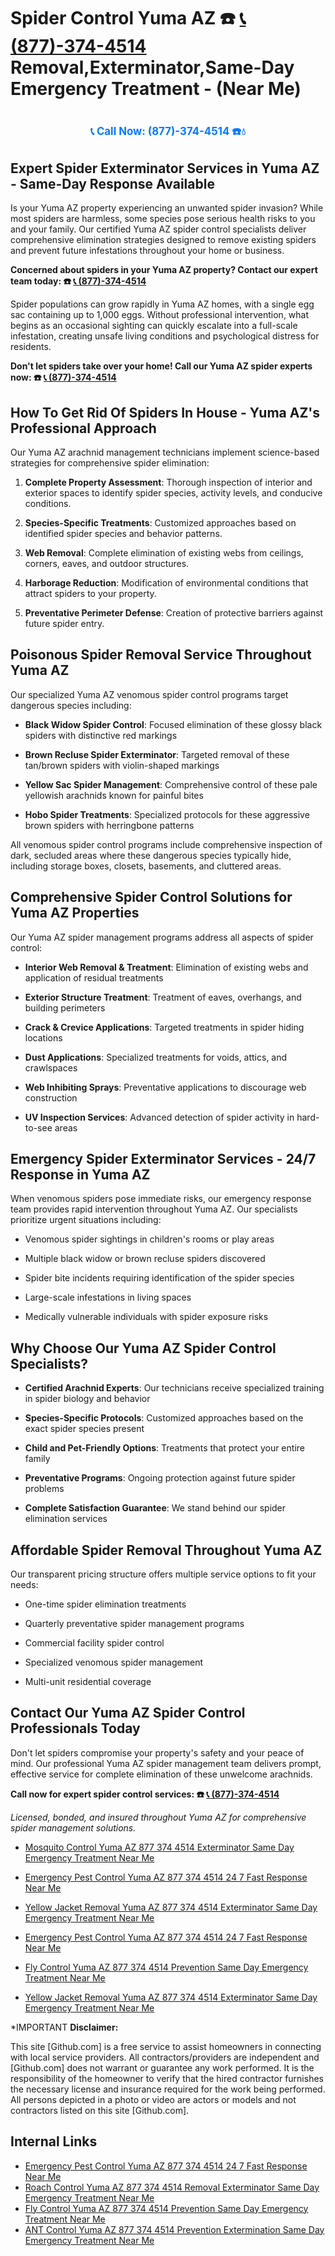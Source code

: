 # Spider Control Yuma AZ ☎️ [📞 (877)-374-4514](https://pest-control-4514.netlify.app) Removal,Exterminator,Same-Day Emergency Treatment - (Near Me)
# 

<p align="center" style="font-size: 1.2em; font-weight: bold; margin: 20px 0;">
  <a href="https://pest-control-4514.netlify.app" target="_blank" style="color: #007BFF; text-decoration: none;">📞 Call Now: (877)-374-4514 ☎️💧</a>
</p>

## Expert Spider Exterminator Services in Yuma AZ - Same-Day Response Available

Is your Yuma AZ property experiencing an unwanted spider invasion? While most spiders are harmless, some species pose serious health risks to you and your family. Our certified Yuma AZ spider control specialists deliver comprehensive elimination strategies designed to remove existing spiders and prevent future infestations throughout your home or business.

**Concerned about spiders in your Yuma AZ property? Contact our expert team today: ☎️ [📞 (877)-374-4514](https://pest-control-4514.netlify.app)**

Spider populations can grow rapidly in Yuma AZ homes, with a single egg sac containing up to 1,000 eggs. Without professional intervention, what begins as an occasional sighting can quickly escalate into a full-scale infestation, creating unsafe living conditions and psychological distress for residents.

**Don't let spiders take over your home! Call our Yuma AZ spider experts now: ☎️ [📞 (877)-374-4514](https://pest-control-4514.netlify.app)**

## How To Get Rid Of Spiders In House - Yuma AZ's Professional Approach

Our Yuma AZ arachnid management technicians implement science-based strategies for comprehensive spider elimination:

1. **Complete Property Assessment**: Thorough inspection of interior and exterior spaces to identify spider species, activity levels, and conducive conditions.

2. **Species-Specific Treatments**: Customized approaches based on identified spider species and behavior patterns.

3. **Web Removal**: Complete elimination of existing webs from ceilings, corners, eaves, and outdoor structures.

4. **Harborage Reduction**: Modification of environmental conditions that attract spiders to your property.

5. **Preventative Perimeter Defense**: Creation of protective barriers against future spider entry.

## Poisonous Spider Removal Service Throughout Yuma AZ

Our specialized Yuma AZ venomous spider control programs target dangerous species including:

- **Black Widow Spider Control**: Focused elimination of these glossy black spiders with distinctive red markings

- **Brown Recluse Spider Exterminator**: Targeted removal of these tan/brown spiders with violin-shaped markings

- **Yellow Sac Spider Management**: Comprehensive control of these pale yellowish arachnids known for painful bites

- **Hobo Spider Treatments**: Specialized protocols for these aggressive brown spiders with herringbone patterns

All venomous spider control programs include comprehensive inspection of dark, secluded areas where these dangerous species typically hide, including storage boxes, closets, basements, and cluttered areas.

## Comprehensive Spider Control Solutions for Yuma AZ Properties

Our Yuma AZ spider management programs address all aspects of spider control:

- **Interior Web Removal & Treatment**: Elimination of existing webs and application of residual treatments

- **Exterior Structure Treatment**: Treatment of eaves, overhangs, and building perimeters

- **Crack & Crevice Applications**: Targeted treatments in spider hiding locations

- **Dust Applications**: Specialized treatments for voids, attics, and crawlspaces

- **Web Inhibiting Sprays**: Preventative applications to discourage web construction

- **UV Inspection Services**: Advanced detection of spider activity in hard-to-see areas

## Emergency Spider Exterminator Services - 24/7 Response in Yuma AZ

When venomous spiders pose immediate risks, our emergency response team provides rapid intervention throughout Yuma AZ. Our specialists prioritize urgent situations including:

- Venomous spider sightings in children's rooms or play areas

- Multiple black widow or brown recluse spiders discovered

- Spider bite incidents requiring identification of the spider species

- Large-scale infestations in living spaces

- Medically vulnerable individuals with spider exposure risks

## Why Choose Our Yuma AZ Spider Control Specialists?

- **Certified Arachnid Experts**: Our technicians receive specialized training in spider biology and behavior

- **Species-Specific Protocols**: Customized approaches based on the exact spider species present

- **Child and Pet-Friendly Options**: Treatments that protect your entire family

- **Preventative Programs**: Ongoing protection against future spider problems

- **Complete Satisfaction Guarantee**: We stand behind our spider elimination services

## Affordable Spider Removal Throughout Yuma AZ

Our transparent pricing structure offers multiple service options to fit your needs:

- One-time spider elimination treatments

- Quarterly preventative spider management programs

- Commercial facility spider control

- Specialized venomous spider management

- Multi-unit residential coverage

## Contact Our Yuma AZ Spider Control Professionals Today

Don't let spiders compromise your property's safety and your peace of mind. Our professional Yuma AZ spider management team delivers prompt, effective service for complete elimination of these unwelcome arachnids.

**Call now for expert spider control services: ☎️ [📞 (877)-374-4514](https://pest-control-4514.netlify.app)**

*Licensed, bonded, and insured throughout Yuma AZ for comprehensive spider management solutions.*


- [Mosquito Control Yuma AZ 877 374 4514 Exterminator Same Day Emergency Treatment Near Me](https://github.com/allyoucaneatsushiin/pest-control/blob/main/Mosquito-Control-Yuma-AZ-877-374-4514-Exterminator-Same-Day-Emergency-Treatment-Near-Me.md)
- [Emergency Pest Control Yuma AZ 877 374 4514 24 7 Fast Response Near Me](https://github.com/allyoucaneatsushiin/pest-control/blob/main/Emergency-Pest-Control-Yuma-AZ-877-374-4514-24-7-Fast-Response-Near-Me.md)
- [Yellow Jacket Removal Yuma AZ 877 374 4514 Exterminator Same Day Emergency Treatment Near Me](https://github.com/allyoucaneatsushiin/pest-control/blob/main/Yellow-Jacket-Removal-Yuma-AZ-877-374-4514-Exterminator-Same-Day-Emergency-Treatment-Near-Me.md)


- [Emergency Pest Control Yuma AZ 877 374 4514 24 7 Fast Response Near Me](https://github.com/allyoucaneatsushiin/pest-control/blob/main/Emergency-Pest-Control-Yuma-AZ-877-374-4514-24-7-Fast-Response-Near-Me.md)
- [Fly Control Yuma AZ 877 374 4514 Prevention Same Day Emergency Treatment Near Me](https://github.com/allyoucaneatsushiin/pest-control/blob/main/Fly-Control-Yuma-AZ-877-374-4514-Prevention-Same-Day-Emergency-Treatment-Near-Me.md)
- [Yellow Jacket Removal Yuma AZ 877 374 4514 Exterminator Same Day Emergency Treatment Near Me](https://github.com/allyoucaneatsushiin/pest-control/blob/main/Yellow-Jacket-Removal-Yuma-AZ-877-374-4514-Exterminator-Same-Day-Emergency-Treatment-Near-Me.md)


*IMPORTANT **Disclaimer:**  

This site [Github.com] is a free service to assist homeowners in connecting with local service providers. All contractors/providers are independent and [Github.com] does not warrant or guarantee any work performed. It is the responsibility of the homeowner to verify that the hired contractor furnishes the necessary license and insurance required for the work being performed. All persons depicted in a photo or video are actors or models and not contractors listed on this site [Github.com].


## Internal Links
- [Emergency Pest Control Yuma AZ 877 374 4514 24 7 Fast Response Near Me](https://github.com/allyoucaneatsushiin/pest-control/blob/main/Emergency-Pest-Control-Yuma-AZ-877-374-4514-24-7-Fast-Response-Near-Me.md)
- [Roach Control Yuma AZ 877 374 4514 Removal Exterminator Same Day Emergency Treatment Near Me](https://github.com/allyoucaneatsushiin/pest-control/blob/main/Roach-Control-Yuma-AZ-877-374-4514-Removal-Exterminator-Same-Day-Emergency-Treatment-Near-Me.md)
- [Fly Control Yuma AZ 877 374 4514 Prevention Same Day Emergency Treatment Near Me](https://github.com/allyoucaneatsushiin/pest-control/blob/main/Fly-Control-Yuma-AZ-877-374-4514-Prevention-Same-Day-Emergency-Treatment-Near-Me.md)
- [ANT Control Yuma AZ 877 374 4514 Prevention Extermination Same Day Emergency Treatment Near Me](https://github.com/allyoucaneatsushiin/pest-control/blob/main/ANT-Control-Yuma-AZ-877-374-4514-Prevention-Extermination-Same-Day-Emergency-Treatment-Near-Me.md)
